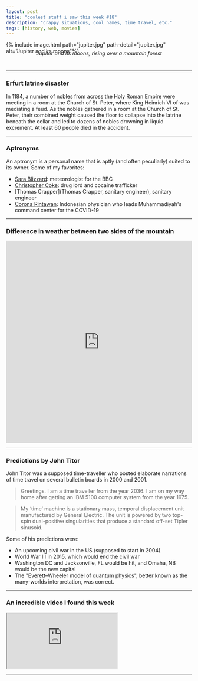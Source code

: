 ```yaml
---
layout: post
title: "coolest stuff i saw this week #18"
description: "crappy situations, cool names, time travel, etc."
tags: [history, web, movies]
---
```


{% include image.html path="jupiter.jpg" path-detail="jupiter.jpg" alt="Jupiter and its moons"%}
<p style="margin:0; text-align: center;margin: 0;top: -25px;position: relative;"><em>Jupiter and its moons, rising over a mountain forest</em></p>
  
---

### **Erfurt latrine disaster**

In 1184, a number of nobles from across the Holy Roman Empire were meeting in a room at the Church of St. Peter, where King Heinrich VI of was mediating a feud. As the nobles gathered in a room at the Church of St. Peter, their combined weight caused the floor to collapse into the latrine beneath the cellar and led to dozens of nobles drowning in liquid excrement. At least 60 people died in the accident.

---

### **Aptronyms**

An aptronym is a personal name that is aptly (and often peculiarly) suited to its owner. Some of my favorites:

* [Sara Blizzard](https://en.wikipedia.org/wiki/Sara_Blizzard): meteorologist for the BBC
* [Christopher Coke](https://en.wikipedia.org/wiki/Sara_Blizzard): drug lord and cocaine trafficker
* [Thomas Crapper](Thomas Crapper, sanitary engineer), sanitary engineer
* [Corona Rintawan](https://en.wikipedia.org/wiki/Corona_Rintawan):  Indonesian physician who leads Muhammadiyah's command center for the COVID-19

---

### **Difference in weather between two sides of the mountain**

<div style='position:relative; padding-bottom:calc(100.00% + 44px)'><iframe src='https://gfycat.com/ifr/celebratedwarpedankolewatusi?autoplay=0' frameborder='0' scrolling='no' width='100%' height='100%' style='position:absolute;top:0;left:0;' allowfullscreen></iframe></div>  

---

### **Predictions by John Titor**

John Titor was a supposed time-traveller who posted elaborate narrations of time travel on several bulletin boards in 2000 and 2001. 
> Greetings. I am a time traveller from the year 2036. I am on my way home after getting an IBM 5100 computer system from the year 1975.

>My ‘time’ machine is a stationary mass, temporal displacement unit manufactured by General Electric. The unit is powered by two top-spin dual-positive singularities that produce a standard off-set Tipler sinusoid.

Some of his predictions were:
* An upcoming civil war in the US (supposed to start in 2004)
* World War III in 2015, which would end the civil war
* Washington DC and Jacksonville, FL would be hit, and Omaha, NB would be the new capital
* The "Everett–Wheeler model of quantum physics", better known as the many-worlds interpretation, was correct. 

---
### **An incredible video I found this week**

<div class="embed-responsive embed-responsive-16by9">
<iframe src="https://www.youtube.com/embed/v3MtBE37wHY?modestbranding=1&autohide=1&showinfo=0&controls=1" allowfullscreen></iframe>
</div>

---

  
